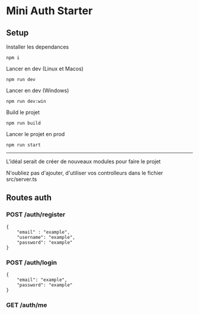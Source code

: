 # Mini Auth Starter

## Setup

Installer les dependances

```
npm i
```

Lancer en dev (Linux et Macos)

```
npm run dev
```

Lancer en dev (Windows)

```
npm run dev:win
```

Build le projet

```
npm run build
```

Lancer le projet en prod

```
npm run start
```

---

L'idéal serait de créer de nouveaux modules pour faire le projet

N'oubliez pas d'ajouter, d'utiliser vos controlleurs dans le fichier src/server.ts

## Routes auth

### POST /auth/register

```
{
    "email" : "example",
    "username": "example",
    "password": "example"
}
```

### POST /auth/login

```
{
    "email": "example",
    "password": "example"
}
```

### GET /auth/me
